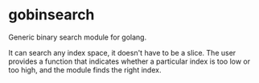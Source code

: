 # gobinsearch
Generic binary search module for golang.

It can search any index space, it doesn't have to be a slice.
The user provides a function that indicates whether a particular index is too low or too high, and the module finds the right index.
